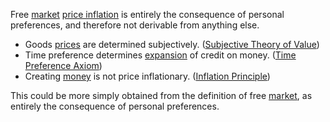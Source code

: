 Free [market](Glossary#market) [price inflation](https://en.m.wikipedia.org/wiki/Inflation) is entirely the consequence of personal preferences, and therefore not derivable from anything else.

* Goods [prices](Glossary#price) are determined subjectively. ([Subjective Theory of Value](https://en.m.wikipedia.org/wiki/Subjective_theory_of_value))
* Time preference determines [expansion](Credit-Expansion-Fallacy) of credit on money. ([Time Preference Axiom](Time-Preference-Fallacy))
* Creating [money](Money-Taxonomy) is not price inflationary. ([Inflation Principle](Inflation-Principle))

This could be more simply obtained from the definition of free [market](Glossary#market), as entirely the consequence of personal preferences.
